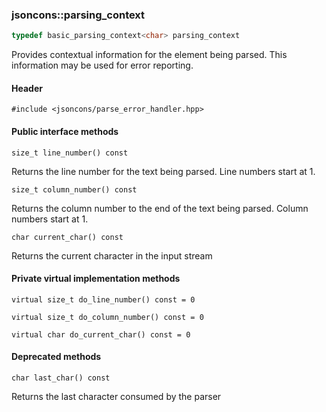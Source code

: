 ### jsoncons::parsing_context

```c++
typedef basic_parsing_context<char> parsing_context
```

Provides contextual information for the element being parsed. This information may be used for error reporting.

#### Header

    #include <jsoncons/parse_error_handler.hpp>

#### Public interface methods

    size_t line_number() const
Returns the line number for the text being parsed.
Line numbers start at 1.

    size_t column_number() const 
Returns the column number to the end of the text being parsed.
Column numbers start at 1.

    char current_char() const
Returns the current character in the input stream
    
#### Private virtual implementation methods
    
    virtual size_t do_line_number() const = 0

    virtual size_t do_column_number() const = 0

    virtual char do_current_char() const = 0
    
#### Deprecated methods

    char last_char() const 
Returns the last character consumed by the parser


